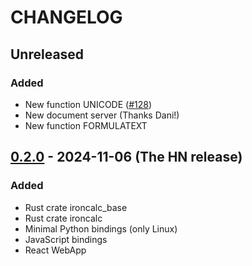 # CHANGELOG

## Unreleased

### Added

- New function UNICODE ([#128](https://github.com/ironcalc/IronCalc/pull/128))
- New document server (Thanks Dani!)
- New function FORMULATEXT

## [0.2.0] - 2024-11-06 (The HN release)

### Added

- Rust crate ironcalc_base
- Rust crate ironcalc
- Minimal Python bindings (only Linux)
- JavaScript bindings
- React WebApp

[0.2.0]: https://github.com/IronCalc/ironcalc/releases/tag/v0.2.0
